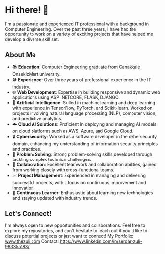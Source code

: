 # Hi there! 👋

I'm a passionate and experienced IT professional with a background in Computer Engineering. Over the past three years, I have had the opportunity to work on a variety of exciting projects that have helped me develop a diverse skill set.

## About Me

- 📚 **Education**: Computer Engineering graduate from Canakkale OnsekizMart university.
- 🛠 **Experience**: Over three years of professional experience in the IT industry.
- 🌐 **Web Development**: Expertise in building responsive and dynamic web applications using ASP .NETCORE, FLASK, DJANGO.
- 🤖 **Artificial Intelligence**: Skilled in machine learning and deep learning with experience in TensorFlow, PyTorch, and Scikit-learn. Worked on projects involving natural language processing (NLP), computer vision, and predictive analytics.
- ☁️ **Cloud AI Solutions**: Proficient in deploying and managing AI models on cloud platforms such as AWS, Azure, and Google Cloud.
- 🔒 **Cybersecurity**: Worked as a software developer in the cybersecurity domain, enhancing my understanding of information security principles and practices.
- 🧩 **Problem Solving**: Strong problem-solving skills developed through tackling complex technical challenges.
- 👥 **Collaboration**: Excellent teamwork and collaboration abilities, gained from working closely with cross-functional teams.
- 📈 **Project Management**: Experienced in managing and delivering successful projects, with a focus on continuous improvement and innovation.
- 🚀 **Continuous Learner**: Enthusiastic about learning new technologies and staying updated with industry trends.

## Let's Connect!

I'm always open to new opportunities and collaborations. Feel free to explore my repositories, and don't hesitate to reach out if you'd like to discuss potential projects or just want to connect!
My Portfolio: www.thezuli.com 
Contact: https://www.linkedin.com/in/serdar-zuli-98335a183/
